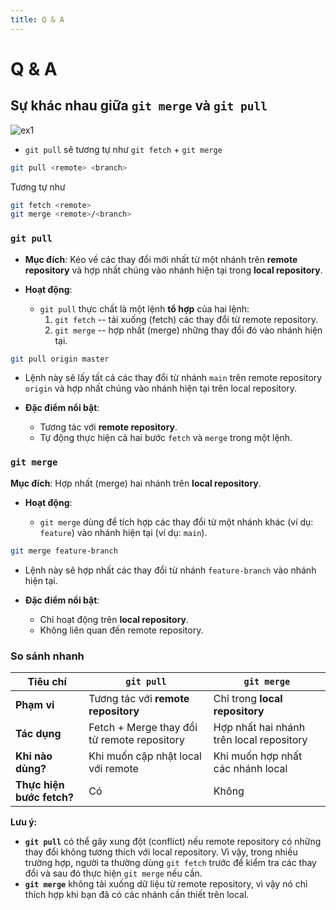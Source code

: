 ```yaml
---
title: Q & A
---
```


# Q & A

## Sự khác nhau giữa `git merge` và `git pull`

![ex1](./images/ex1.avif)

- `git pull` sẽ tương tự như `git fetch` + `git merge`

```bash
git pull <remote> <branch>
```

Tương tự như

```bash
git fetch <remote>
git merge <remote>/<branch>
```

### **`git pull`**

- **Mục đích**: Kéo về các thay đổi mới nhất từ một nhánh trên **remote repository** và hợp nhất chúng vào nhánh hiện tại trong **local repository**.

- **Hoạt động**:

  - `git pull` thực chất là một lệnh **tổ hợp** của hai lệnh:
    1.  `git fetch` -- tải xuống (fetch) các thay đổi từ remote repository.
    2.  `git merge` -- hợp nhất (merge) những thay đổi đó vào nhánh hiện tại.

```bash
git pull origin master
```

- Lệnh này sẽ lấy tất cả các thay đổi từ nhánh `main` trên remote repository `origin` và hợp nhất chúng vào nhánh hiện tại trên local repository.

- **Đặc điểm nổi bật**:
  - Tương tác với **remote repository**.
  - Tự động thực hiện cả hai bước `fetch` và `merge` trong một lệnh.

### **`git merge`**

**Mục đích**: Hợp nhất (merge) hai nhánh trên **local repository**.

- **Hoạt động**:

  - `git merge` dùng để tích hợp các thay đổi từ một nhánh khác (ví dụ: `feature`) vào nhánh hiện tại (ví dụ: `main`).

```bash
git merge feature-branch
```

- Lệnh này sẽ hợp nhất các thay đổi từ nhánh `feature-branch` vào nhánh hiện tại.

- **Đặc điểm nổi bật**:

  - Chỉ hoạt động trên **local repository**.
  - Không liên quan đến remote repository.

### So sánh nhanh

| **Tiêu chí**              | **`git pull`**                              | **`git merge`**                          |
| ------------------------- | ------------------------------------------- | ---------------------------------------- |
| **Phạm vi**               | Tương tác với **remote repository**         | Chỉ trong **local repository**           |
| **Tác dụng**              | Fetch + Merge thay đổi từ remote repository | Hợp nhất hai nhánh trên local repository |
| **Khi nào dùng?**         | Khi muốn cập nhật local với remote          | Khi muốn hợp nhất các nhánh local        |
| **Thực hiện bước fetch?** | Có                                          | Không                                    |

**Lưu ý:**

- **`git pull`** có thể gây xung đột (conflict) nếu remote repository có những thay đổi không tương thích với local repository. Vì vậy, trong nhiều trường hợp, người ta thường dùng `git fetch` trước để kiểm tra các thay đổi và sau đó thực hiện `git merge` nếu cần.
- **`git merge`** không tải xuống dữ liệu từ remote repository, vì vậy nó chỉ thích hợp khi bạn đã có các nhánh cần thiết trên local.
